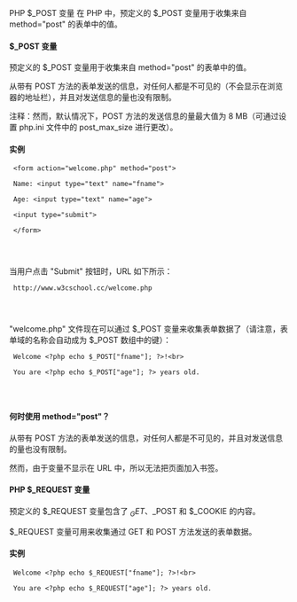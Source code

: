  PHP $_POST 变量 
在 PHP 中，预定义的 $_POST 变量用于收集来自 method="post" 的表单中的值。

 

#### $_POST 变量

 预定义的 $_POST 变量用于收集来自 method="post" 的表单中的值。

 从带有 POST 方法的表单发送的信息，对任何人都是不可见的（不会显示在浏览器的地址栏），并且对发送信息的量也没有限制。

 注释：然而，默认情况下，POST 方法的发送信息的量最大值为 8 MB（可通过设置 php.ini 文件中的 post_max_size 进行更改）。

 
#### 实例

 
```
 <form action="welcome.php" method="post">

 Name: <input type="text" name="fname">

 Age: <input type="text" name="age">

 <input type="submit">

 </form> 




```
 当用户点击 "Submit" 按钮时，URL 如下所示：

 
```
 http://www.w3cschool.cc/welcome.php 




```
 "welcome.php" 文件现在可以通过 $_POST 变量来收集表单数据了（请注意，表单域的名称会自动成为 $_POST 数组中的键）：

 
```
 Welcome <?php echo $_POST["fname"]; ?>!<br>

 You are <?php echo $_POST["age"]; ?> years old. 




```
 



#### 何时使用 method="post"？

 从带有 POST 方法的表单发送的信息，对任何人都是不可见的，并且对发送信息的量也没有限制。

 然而，由于变量不显示在 URL 中，所以无法把页面加入书签。

 

#### PHP $_REQUEST 变量

 预定义的 $_REQUEST 变量包含了 $_GET、$_POST 和 $_COOKIE 的内容。

 $_REQUEST 变量可用来收集通过 GET 和 POST 方法发送的表单数据。

 
#### 实例

 
```
 Welcome <?php echo $_REQUEST["fname"]; ?>!<br>

 You are <?php echo $_REQUEST["age"]; ?> years old. 




```
 

